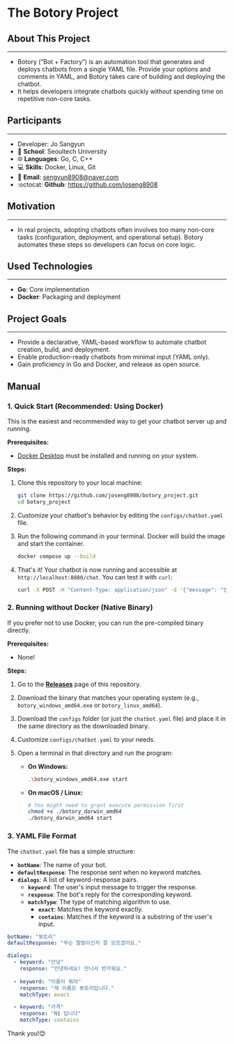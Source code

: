 # The Botory Project

## About This Project
* * *
- Botory (“Bot + Factory”) is an automation tool that generates and deploys chatbots from a single YAML file. 
Provide your options and comments in YAML, and Botory takes care of building and deploying the chatbot.
- It helps developers integrate chatbots quickly without spending time on repetitive non-core tasks.

## Participants
* * *
- Developer: Jo Sangyun
- :school: **School**: Seoultech University
- :globe_with_meridians: **Languages**: Go, C, C++
- :computer: **Skills**: Docker, Linux, Git 
- :email: **Email**: sengyun8908@naver.com
- :octocat: **Github**: https://github.com/joseng8908

## Motivation
* * *
- In real projects, adopting chatbots often involves too many non-core tasks (configuration, deployment, and operational setup).
Botory automates these steps so developers can focus on core logic.  
 
## Used Technologies
* * *
- **Go**: Core implementation
- **Docker**: Packaging and deployment 

## Project Goals
* * *
- Provide a declarative, YAML-based workflow to automate chatbot creation, build, and deployment.
- Enable production-ready chatbots from minimal input (YAML only).
- Gain proficiency in Go and Docker, and release as open source.

## Manual

### 1. Quick Start (Recommended: Using Docker)

This is the easiest and recommended way to get your chatbot server up and running.

**Prerequisites:**
- [Docker Desktop](https://www.docker.com/products/docker-desktop/) must be installed and running on your system.

**Steps:**
1.  Clone this repository to your local machine:
    ```bash
    git clone https://github.com/joseng8908/botory_project.git
    cd botory_project
    ```

2.  Customize your chatbot's behavior by editing the `configs/chatbot.yaml` file.

3.  Run the following command in your terminal. Docker will build the image and start the container.
    ```bash
    docker compose up --build
    ```
    
4.  That's it! Your chatbot is now running and accessible at `http://localhost:8080/chat`. You can test it with `curl`:
    ```bash
    curl -X POST -H "Content-Type: application/json" -d '{"message": "안녕"}' http://localhost:8080/chat
    ```

### 2. Running without Docker (Native Binary)

If you prefer not to use Docker, you can run the pre-compiled binary directly.

**Prerequisites:**
- None!

**Steps:**
1.  Go to the [**Releases**](https://github.com/joseng8908/botory_project/releases) page of this repository.
2.  Download the binary that matches your operating system (e.g., `botory_windows_amd64.exe` or `botory_linux_amd64`).
3.  Download the `configs` folder (or just the `chatbot.yaml` file) and place it in the same directory as the downloaded binary.
4.  Customize `configs/chatbot.yaml` to your needs.
5.  Open a terminal in that directory and run the program:

    *   **On Windows:**
        ```bash
        .\botory_windows_amd64.exe start
        ```
    *   **On macOS / Linux:**
        ```bash
        # You might need to grant execute permission first
        chmod +x ./botory_darwin_amd64
        ./botory_darwin_amd64 start
        ```

### 3. YAML File Format

The `chatbot.yaml` file has a simple structure:

-   **`botName`**: The name of your bot.
-   **`defaultResponse`**: The response sent when no keyword matches.
-   **`dialogs`**: A list of keyword-response pairs.
    -   **`keyword`**: The user's input message to trigger the response.
    -   **`response`**: The bot's reply for the corresponding keyword.
    -   **`matchType`**: The type of matching algorithm to use.
        -   **`exact`**: Matches the keyword exactly.
        -   **`contains`**: Matches if the keyword is a substring of the user's input.
```yaml
botName: "봇토리"
defaultResponse: "무슨 말씀이신지 잘 모르겠어요."

dialogs:
  - keyword: "안녕"
    response: "안녕하세요! 만나서 반가워요."
  
  - keyword: "이름이 뭐야"
    response: "제 이름은 봇토리입니다."
    matchType: exact

  - keyword: "가격"
    response: "N$ 입니다"
    matchType: contains
```
Thank you!😊
